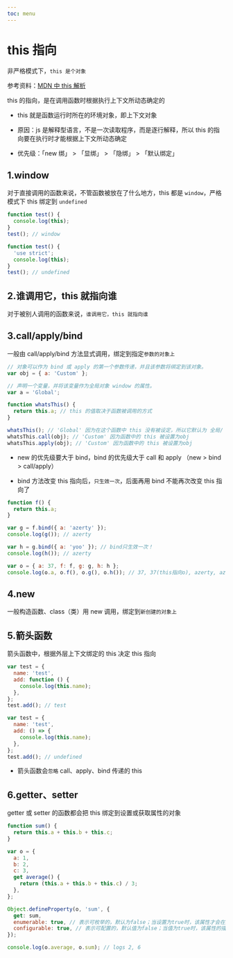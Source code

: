 ```yaml
---
toc: menu
---
```


# this 指向

非严格模式下，`this 是个对象`

参考资料：[MDN 中 this 解析](https://developer.mozilla.org/zh-CN/docs/Web/JavaScript/Reference/Operators/this)

this 的指向，是在调用函数时根据执行上下文所动态确定的

- this 就是函数运行时所在的环境对象，即上下文对象

- 原因：js 是解释型语言，不是一次读取程序，而是逐行解释，所以 this 的指向要在执行时才能根据上下文所动态确定

- 优先级：「new 绑」 > 「显绑」 > 「隐绑」 > 「默认绑定」

## 1.window

对于直接调用的函数来说，不管函数被放在了什么地方，this 都是 `window`，严格模式下 this 绑定到 `undefined`

```js
function test() {
  console.log(this);
}
test(); // window
```

```js
function test() {
  'use strict';
  console.log(this);
}
test(); // undefined
```

## 2.谁调用它，this 就指向谁

对于被别人调用的函数来说，`谁调用它，this 就指向谁`

## 3.call/apply/bind

一般由 call/apply/bind 方法显式调用，绑定到指定`参数的对象上`

```js
// 对象可以作为 bind 或 apply 的第一个参数传递，并且该参数将绑定到该对象。
var obj = { a: 'Custom' };

// 声明一个变量，并将该变量作为全局对象 window 的属性。
var a = 'Global';

function whatsThis() {
  return this.a; // this 的值取决于函数被调用的方式
}

whatsThis(); // 'Global' 因为在这个函数中 this 没有被设定，所以它默认为 全局/ window 对象
whatsThis.call(obj); // 'Custom' 因为函数中的 this 被设置为obj
whatsThis.apply(obj); // 'Custom' 因为函数中的 this 被设置为obj
```

- new 的优先级要大于 bind，bind 的优先级大于 call 和 apply （new > bind > call/apply）

- bind 方法改变 this 指向后，`只生效一次`，后面再用 bind 不能再次改变 this 指向了

```js
function f() {
  return this.a;
}

var g = f.bind({ a: 'azerty' });
console.log(g()); // azerty

var h = g.bind({ a: 'yoo' }); // bind只生效一次！
console.log(h()); // azerty

var o = { a: 37, f: f, g: g, h: h };
console.log(o.a, o.f(), o.g(), o.h()); // 37, 37(this指向o), azerty, azerty(bind只生效一次)
```

## 4.new

一般构造函数、class（类）用 new 调用，绑定到`新创建的对象上`

## 5.箭头函数

箭头函数中，根据外层上下文绑定的 this 决定 this 指向

```js
var test = {
  name: 'test',
  add: function () {
    console.log(this.name);
  },
};
test.add(); // test
```

```js
var test = {
  name: 'test',
  add: () => {
    console.log(this.name);
  },
};
test.add(); // undefined
```

- 箭头函数会`忽略` call、apply、bind 传递的 this

## 6.getter、setter

getter 或 setter 的函数都会把 this 绑定到设置或获取属性的对象

```js
function sum() {
  return this.a + this.b + this.c;
}

var o = {
  a: 1,
  b: 2,
  c: 3,
  get average() {
    return (this.a + this.b + this.c) / 3;
  },
};

Object.defineProperty(o, 'sum', {
  get: sum,
  enumerable: true, // 表示可枚举的，默认为false；当设置为true时，该属性才会在对象枚举时枚举到
  configurable: true, // 表示可配置的，默认值为false；当值为true时，该属性的描述符才能够被改变，同时该属性也能从对应的对象中删除
});

console.log(o.average, o.sum); // logs 2, 6
```

